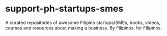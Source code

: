 # support-ph-startups-smes
A curated repositories of awesome Filipino startups/SMEs, books, videos, courses and resources about making a business. By Filipinos, for Filipinos.
